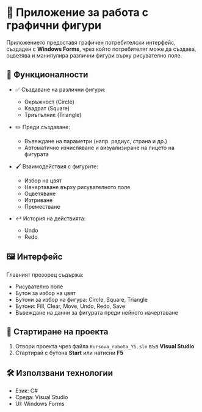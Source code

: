# 🎨 Приложение за работа с графични фигури

Приложението предоставя графичен потребителски интерфейс, създаден с **Windows Forms**, чрез който потребителят може да създава, оцветява и манипулира различни фигури върху рисувателно поле.

## 🧩 Функционалности

- ✅ Създаване на различни фигури:
  - Окръжност (Circle)
  - Квадрат (Square)
  - Триъгълник (Triangle)

- ✏️ Преди създаване:
  - Въвеждане на параметри (напр. радиус, страна и др.)
  - Автоматично изчисляване и визуализиране на лицето на фигурата

- 🖌️ Взаимодействия с фигурите:
  - Избор на цвят
  - Начертаване върху рисувателното поле
  - Оцветяване
  - Изтриване
  - Преместване

- ↩️ История на действията:
  - Undo
  - Redo

## 🖼️ Интерфейс

Главният прозорец съдържа:
- Рисувателно поле
- Бутон за избор на цвят
- Бутони за избор на фигура: Circle, Square, Triangle
- Бутони: Fill, Clear, Move, Undo, Redo, Save
- Въвеждане на данни за фигурата преди нейното начертаване

## 🚀 Стартиране на проекта

1. Отвори проекта чрез файла `Kursova_rabota_YS.sln` във **Visual Studio**
2. Стартирай с бутона **Start** или натисни **F5**

## 🛠️ Използвани технологии

- Език: C#
- Среда: Visual Studio
- UI: Windows Forms

